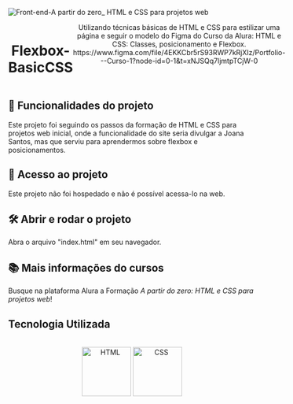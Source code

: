![Front-end-A partir do zero_ HTML e CSS para projetos web](https://user-images.githubusercontent.com/121250213/233289258-640cce5a-8906-46c4-b444-6cedb9f6d30b.png)
<div style="display: flex;" align="center"><br>
<h1>Flexbox-BasicCSS</h1>
Utilizando técnicas básicas de HTML e CSS para estilizar uma página e seguir o modelo do Figma do Curso da Alura: HTML e CSS:  
Classes, posicionamento e Flexbox.  https://www.figma.com/file/4EKKCbr5rS93RWP7kRjXIz/Portfolio---Curso-1?node-id=0-1&amp;t=xNJSQq7ljmtpTCjW-0
</div>



##  :hammer: Funcionalidades do projeto
Este projeto foi seguindo os passos da formação de HTML e CSS para projetos web inicial, onde a funcionalidade do site seria divulgar a Joana Santos, mas que serviu
para aprendermos sobre flexbox e posicionamentos.

## :file_folder: Acesso ao projeto
Este projeto não foi hospedado e não é possível acessa-lo na web.

## :hammer_and_wrench: Abrir e rodar o projeto
Abra o arquivo "index.html" em seu navegador.

## :books: Mais informações do cursos
Busque na plataforma Alura a Formação *A partir do zero: HTML e CSS para projetos web*!


## Tecnologia Utilizada
<div style="display: inline_block" align="center"><br>
  <center><img align="center" alt="HTML" height="100" width="100" src="https://user-images.githubusercontent.com/121250213/233282210-2732ec05-13f8-4160-a2ff-0f75621f0228.png">
 <img align="center" alt="CSS" height="100" width="100" src="https://user-images.githubusercontent.com/121250213/233283852-6f9a1b55-4ad1-445c-bd0e-47f97185bd8c.png">
  </center>
</div>



